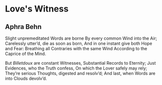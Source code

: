 # Love's Witness
## Aphra Behn
Slight unpremeditated Words are borne
By every common Wind into the Air;
Carelessly utter’d, die as soon as born,
And in one instant give both Hope and Fear:
Breathing all Contraries with the same Wind
According to the Caprice of the Mind.

But _Billetdoux_ are constant Witnesses,
Substantial Records to Eternity;
Just Evidences, who the Truth confess,
On which the Lover safely may rely;
They’re serious Thoughts, digested and resolv’d;
And last, when Words are into Clouds devolv’d.